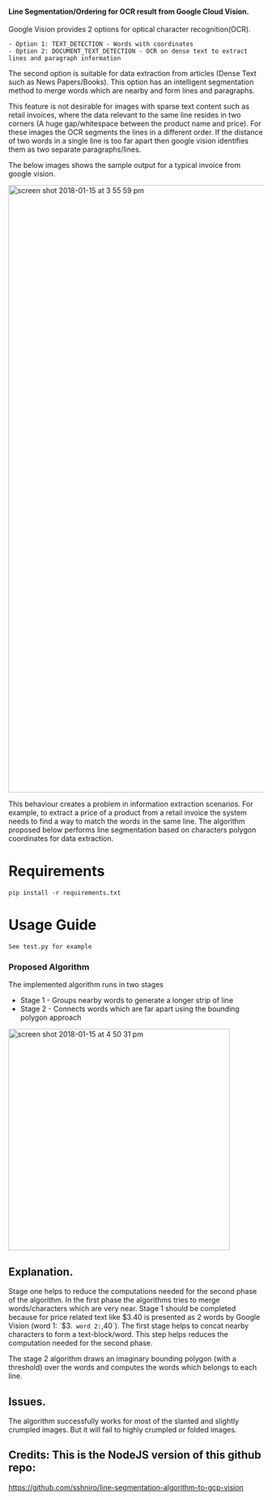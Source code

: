 #### Line Segmentation/Ordering for OCR result from Google Cloud Vision.

Google Vision provides 2 options for optical character recognition(OCR).

````
- Option 1: TEXT_DETECTION - Words with coordinates
- Option 2: DOCUMENT_TEXT_DETECTION - OCR on dense text to extract lines and paragraph information
````

The second option is suitable for data extraction from articles (Dense Text such as News Papers/Books). This option has an
intelligent segmentation method to merge words which are nearby and form lines and paragraphs.

This feature is not desirable for images with sparse text content such as retail invoices, where the data relevant to the same line
resides in two corners (A huge gap/whitespace between the product name and price). For these images the OCR segments the
lines in a different order. If the distance of two words in a single line is too far apart then google vision identifies
them as two separate paragraphs/lines.

The below images shows the sample output for a typical invoice from google vision.

<img width="1198" alt="screen shot 2018-01-15 at 3 55 59 pm" src="https://user-images.githubusercontent.com/13045528/34937970-9f2e93b8-fa0c-11e7-9521-0fc6ad191e0d.png">

This behaviour creates a problem in information extraction scenarios. For example, to extract a price of a product from a
retail invoice the system needs to find a way to match the words in the same line. The algorithm proposed below performs
line segmentation based on characters polygon coordinates for data extraction.

# Requirements

````
pip install -r requirements.txt
````

# Usage Guide

````
See test.py for example
````

### Proposed Algorithm

The implemented algorithm runs in two stages

- Stage 1 - Groups nearby words to generate a longer strip of line
- Stage 2 - Connects words which are far apart using the bounding polygon approach

<img width="437" alt="screen shot 2018-01-15 at 4 50 31 pm" src="https://user-images.githubusercontent.com/13045528/34940084-415cf57e-fa14-11e7-8099-ffa7fbce1b21.png">


## Explanation.

Stage one helps to reduce the computations needed for the second phase of the algorithm. In the first phase the algorithms
tries to merge words/characters which are very near. Stage 1 should be completed because for price related text like $3.40 is presented as 2 words by
Google Vision (word 1: `$3.` word 2:`,40`). The first stage helps to concat nearby characters to form a text-block/word.
This step helps reduces the computation needed for the second phase.

The stage 2 algorithm draws an imaginary bounding polygon (with a threshold) over the words and computes the
words which belongs to each line.

## Issues.

The algorithm successfully works for most of the slanted and slightly crumpled images. But it will fail to highly
crumpled or folded images.

## Credits: This is the NodeJS version of this github repo:
https://github.com/sshniro/line-segmentation-algorithm-to-gcp-vision
